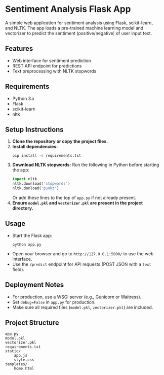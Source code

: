 # Sentiment Analysis Flask App

A simple web application for sentiment analysis using Flask, scikit-learn, and NLTK. The app loads a pre-trained machine learning model and vectorizer to predict the sentiment (positive/negative) of user input text.

## Features
- Web interface for sentiment prediction
- REST API endpoint for predictions
- Text preprocessing with NLTK stopwords

## Requirements
- Python 3.x
- Flask
- scikit-learn
- nltk

## Setup Instructions
1. **Clone the repository or copy the project files.**
2. **Install dependencies:**
   ```
   pip install -r requirements.txt
   ```
3. **Download NLTK stopwords:**
   Run the following in Python before starting the app:
   ```python
   import nltk
   nltk.download('stopwords')
   nltk.donload('punkt')
   ```
   Or add these lines to the top of `app.py` if not already present.
4. **Ensure `model.pkl` and `vectorizer.pkl` are present in the project directory.**

## Usage
- Start the Flask app:
  ```
  python app.py
  ```
- Open your browser and go to `http://127.0.0.1:5000/` to use the web interface.
- Use the `/predict` endpoint for API requests (POST JSON with a `text` field).

## Deployment Notes
- For production, use a WSGI server (e.g., Gunicorn or Waitress).
- Set `debug=False` in `app.py` for production.
- Make sure all required files (`model.pkl`, `vectorizer.pkl`) are included.

## Project Structure
```
app.py
model.pkl
vectorizer.pkl
requirements.txt
static/
    app.js
    style.css
templates/
    home.html
```
